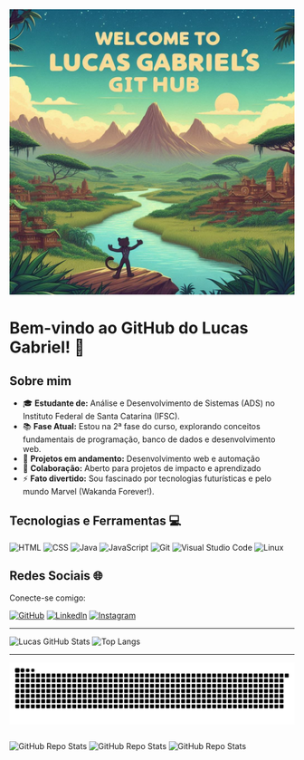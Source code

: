 <img src="./imagemwakada.png" alt="Bem-vindo ao GitHub do Lucas Gabriel" width="700">

# Bem-vindo ao GitHub do Lucas Gabriel! 👋

## Sobre mim
- 🎓 **Estudante de:** Análise e Desenvolvimento de Sistemas (ADS) no Instituto Federal de Santa Catarina (IFSC).
- 📚 **Fase Atual:** Estou na 2ª fase do curso, explorando conceitos fundamentais de programação, banco de dados e desenvolvimento web.
- 🌟 **Projetos em andamento:** Desenvolvimento web e automação
- 🤝 **Colaboração:** Aberto para projetos de impacto e aprendizado
- ⚡ **Fato divertido:** Sou fascinado por tecnologias futurísticas e pelo mundo Marvel (Wakanda Forever!).


## Tecnologias e Ferramentas 💻

![HTML](https://img.shields.io/badge/HTML-E34F26?style=for-the-badge&logo=html5&logoColor=white)
![CSS](https://img.shields.io/badge/CSS-1572B6?style=for-the-badge&logo=css3&logoColor=white)
![Java](https://img.shields.io/badge/Java-ED8B00?style=for-the-badge&logo=java&logoColor=white)
![JavaScript](https://img.shields.io/badge/JavaScript-F7DF1E?style=for-the-badge&logo=javascript&logoColor=black)
![Git](https://img.shields.io/badge/Git-F05032?style=for-the-badge&logo=git&logoColor=white)
![Visual Studio Code](https://img.shields.io/badge/VSCode-0078D4?style=for-the-badge&logo=visualstudiocode&logoColor=white)
![Linux](https://img.shields.io/badge/Linux-FCC624?style=for-the-badge&logo=linux&logoColor=black)

## Redes Sociais 🌐
Conecte-se comigo:

[![GitHub](https://img.shields.io/badge/GitHub-000?style=for-the-badge&logo=github&logoColor=white)](https://github.com/lucasgdsilva)
[![LinkedIn](https://img.shields.io/badge/LinkedIn-0077B5?style=for-the-badge&logo=linkedin&logoColor=white)](https://www.linkedin.com/in/seu-usuario)
[![Instagram](https://img.shields.io/badge/Instagram-E4405F?style=for-the-badge&logo=instagram&logoColor=white)](https://instagram.com/seu-usuario)

---



![Lucas GitHub Stats](https://github-readme-stats.vercel.app/api?username=lucasgdsilva&show_icons=true&theme=chartreuse-dark)
![Top Langs](https://github-readme-stats.vercel.app/api/top-langs/?username=lucasgdsilva&layout=compact&theme=chartreuse-dark)


---

<picture align="center">     
  <source media="(prefers-color-scheme: dark)" srcset="https://raw.githubusercontent.com/victorlcrd/victorlcrd/output/github-contribution-grid-snake-dark.svg">
  <source media="(prefers-color-scheme: light)" srcset="https://raw.githubusercontent.com/victorlcrd/victorlcrd/output/github-contribution-grid-snake-dark.svg">
  <img align="center" alt="github contribution grid snake animation" src="https://raw.githubusercontent.com/victorlcrd/victorlcrd/output/github-contribution-grid-snake.svg">
</picture>


##
![GitHub Repo Stats](https://github-readme-stats.vercel.app/api/pin/?username=lucasgdsilva&repo=Virtual_Tour&theme=chartreuse-dark)
![GitHub Repo Stats](https://github-readme-stats.vercel.app/api/pin/?username=lucasgdsilva&repo=ADS_POO_2F&theme=chartreuse-dark)
![GitHub Repo Stats](https://github-readme-stats.vercel.app/api/pin/?username=lucasgdsilva&repo=exercicio-paginas-multiplas-grupo-05-atividade-index&theme=chartreuse-dark)
